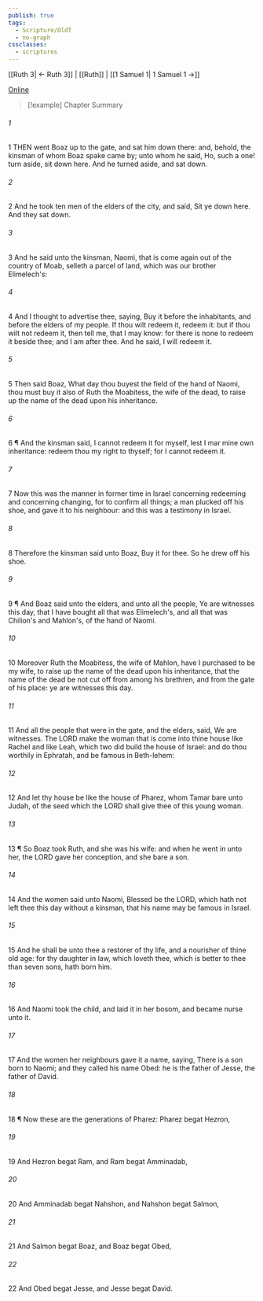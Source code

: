 ```yaml
---
publish: true
tags:
  - Scripture/OldT
  - no-graph
cssclasses:
  - scriptures
---
```

[[Ruth 3| ← Ruth 3]] | [[Ruth]] | [[1 Samuel 1| 1 Samuel 1 →]]

[Online](https://churchofjesuschrist.org/study/scriptures/ot/ruth/4?lang=eng)

>[!example] Chapter Summary
>
###### 1
1 THEN went Boaz up to the gate, and sat him down there: and, behold, the kinsman of whom Boaz spake came by; unto whom he said, Ho, such a one!  turn aside, sit down here.  And he turned aside, and sat down.
###### 2
2 And he took ten men of the elders of the city, and said, Sit ye down here.  And they sat down.
###### 3
3 And he said unto the kinsman, Naomi, that is come again out of the country of Moab, selleth a parcel of land, which was our brother Elimelech's:
###### 4
4 And I thought to advertise thee, saying, Buy it before the inhabitants, and before the elders of my people.  If thou wilt redeem it, redeem it: but if thou wilt not redeem it, then tell me, that I may know: for there is none to redeem it beside thee; and I am after thee.  And he said, I will redeem it.
###### 5
5 Then said Boaz, What day thou buyest the field of the hand of Naomi, thou must buy it also of Ruth the Moabitess, the wife of the dead, to raise up the name of the dead upon his inheritance.
###### 6
6 ¶ And the kinsman said, I cannot redeem it for myself, lest I mar mine own inheritance: redeem thou my right to thyself; for I cannot redeem it.
###### 7
7 Now this was the manner in former time in Israel concerning redeeming and concerning changing, for to confirm all things; a man plucked off his shoe, and gave it to his neighbour: and this was a testimony in Israel.
###### 8
8 Therefore the kinsman said unto Boaz, Buy it for thee.  So he drew off his shoe.
###### 9
9 ¶ And Boaz said unto the elders, and unto all the people, Ye are witnesses this day, that I have bought all that was Elimelech's, and all that was Chilion's and Mahlon's, of the hand of Naomi.
###### 10
10 Moreover Ruth the Moabitess, the wife of Mahlon, have I purchased to be my wife, to raise up the name of the dead upon his inheritance, that the name of the dead be not cut off from among his brethren, and from the gate of his place: ye are witnesses this day.
###### 11
11 And all the people that were in the gate, and the elders, said, We are witnesses.  The LORD make the woman that is come into thine house like Rachel and like Leah, which two did build the house of Israel: and do thou worthily in Ephratah, and be famous in Beth-lehem:
###### 12
12 And let thy house be like the house of Pharez, whom Tamar bare unto Judah, of the seed which the LORD shall give thee of this young woman.
###### 13
13 ¶ So Boaz took Ruth, and she was his wife: and when he went in unto her, the LORD gave her conception, and she bare a son.
###### 14
14 And the women said unto Naomi, Blessed be the LORD, which hath not left thee this day without a kinsman, that his name may be famous in Israel.
###### 15
15 And he shall be unto thee a restorer of thy life, and a nourisher of thine old age: for thy daughter in law, which loveth thee, which is better to thee than seven sons, hath born him.
###### 16
16 And Naomi took the child, and laid it in her bosom, and became nurse unto it.
###### 17
17 And the women her neighbours gave it a name, saying, There is a son born to Naomi; and they called his name Obed: he is the father of Jesse, the father of David.
###### 18
18 ¶ Now these are the generations of Pharez: Pharez begat Hezron,
###### 19
19 And Hezron begat Ram, and Ram begat Amminadab,
###### 20
20 And Amminadab begat Nahshon, and Nahshon begat Salmon,
###### 21
21 And Salmon begat Boaz, and Boaz begat Obed,
###### 22
22 And Obed begat Jesse, and Jesse begat David.



